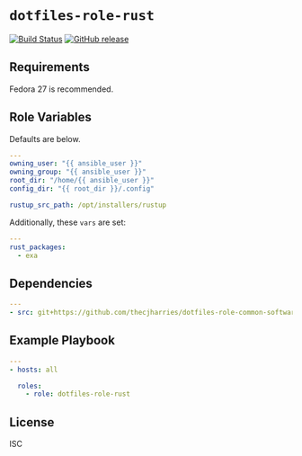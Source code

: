 # `dotfiles-role-rust`

[![Build Status](https://travis-ci.org/thecjharries/dotfiles-role-rust.svg?branch=master)](https://travis-ci.org/thecjharries/dotfiles-role-rust)
[![GitHub release](https://img.shields.io/github/release/thecjharries/dotfiles-role-rust.svg)](https://github.com/thecjharries/dotfiles-role-rust)

## Requirements

Fedora 27 is recommended.

## Role Variables

Defaults are below.

```yml
---
owning_user: "{{ ansible_user }}"
owning_group: "{{ ansible_user }}"
root_dir: "/home/{{ ansible_user }}"
config_dir: "{{ root_dir }}/.config"

rustup_src_path: /opt/installers/rustup
```

Additionally, these `vars` are set:

```yml
---
rust_packages:
  - exa
```

## Dependencies

```yml
---
- src: git+https://github.com/thecjharries/dotfiles-role-common-software.git
```

## Example Playbook

```yml
---
- hosts: all

  roles:
    - role: dotfiles-role-rust
```

## License

ISC
